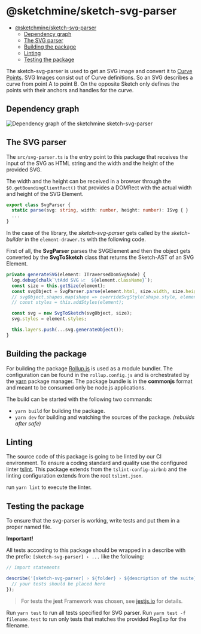# @sketchmine/sketch-svg-parser

- [@sketchmine/sketch-svg-parser](#sketchminesketch-svg-parser)
  - [Dependency graph](#dependency-graph)
  - [The SVG parser](#the-svg-parser)
  - [Building the package](#building-the-package)
  - [Linting](#linting)
  - [Testing the package](#testing-the-package)


The sketch-svg-parser is used to get an SVG image and convert it to [Curve Points](https://sketchapp.com/docs/vector-editing/points-and-paths).
SVG Images consist out of Curve definitions. So an SVG describes a curve from point A to point B.
On the opposite Sketch only defines the points with their anchors and handles for the curve.

## Dependency graph

![Dependency graph of the sketchmine sketch-svg-parser](https://dt-cdn.net/images/sketch-svg-parser-3920-8bde931eda.png)


## The SVG parser

The `src/svg-parser.ts` is the entry point to this package that receives the input of the SVG as HTML string and the width and the height of the provided SVG.

The width and the height can be received in a browser through the `$0.getBoundingClientRect()` that provides a DOMRect with the actual width and height of the SVG Element.

```typescript
export class SvgParser {
  static parse(svg: string, width: number, height: number): ISvg { }
  ...
}
```

In the case of the library, the *sketch-svg-parser* gets called by the *sketch-builder* in the `element-drawer.ts` with the following code.

First of all, the **SvgParser** parses the SVGElement and then the object gets converted by the **SvgToSketch** class that returns the Sketch-AST of an SVG Element.

```typescript
private generateSVG(element: ITraversedDomSvgNode) {
  log.debug(chalk`\tAdd SVG 📈  ${element.className}`);
  const size = this.getSize(element);
  const svgObject = SvgParser.parse(element.html, size.width, size.height);
  // svgObject.shapes.map(shape => overrideSvgStyle(shape.style, element.styles));
  // const styles = this.addStyles(element);

  const svg = new SvgToSketch(svgObject, size);
  svg.styles = element.styles;

  this.layers.push(...svg.generateObject());
}
```

## Building the package

For building the package [Rollup.js](https://rollupjs.org/guide/en) is used as a module bundler. The configuration can be found in the `rollup.config.js` and is orchestrated by the [yarn](https://yarnpkg.com/en/) package manager.
The package bundle is in the **commonjs** format and meant to be consumed only be node.js applications.

The build can be started with the following two commands:

- `yarn build` for building the package.
- `yarn dev` for building and watching the sources of the package. *(rebuilds after safe)*

## Linting

The source code of this package is going to be linted by our CI environment. To ensure a coding standard and quality use the configured linter [tslint](https://palantir.github.io/tslint/). This package extends from the `tslint-config-airbnb` and the linting configuration extends from the root `tslint.json`.

run `yarn lint` to execute the linter.

## Testing the package

To ensure that the svg-parser is working, write tests and put them in a proper named file.

**Important!**

All tests according to this package should be wrapped in a describe with the prefix: `[sketch-svg-parser] › ...` like the following:

```typescript
// import statements

describe('[sketch-svg-parser] › ${folder} › ${description of the suite}', () => {
  // your tests should be placed here
});
```

> For tests the **jest** Framework was chosen, see [jestjs.io](https://jestjs.io/) for details.

Run `yarn test` to run all tests specified for SVG parser. Run `yarn test -f filename.test` to run only tests that matches the provided RegExp for the filename.
